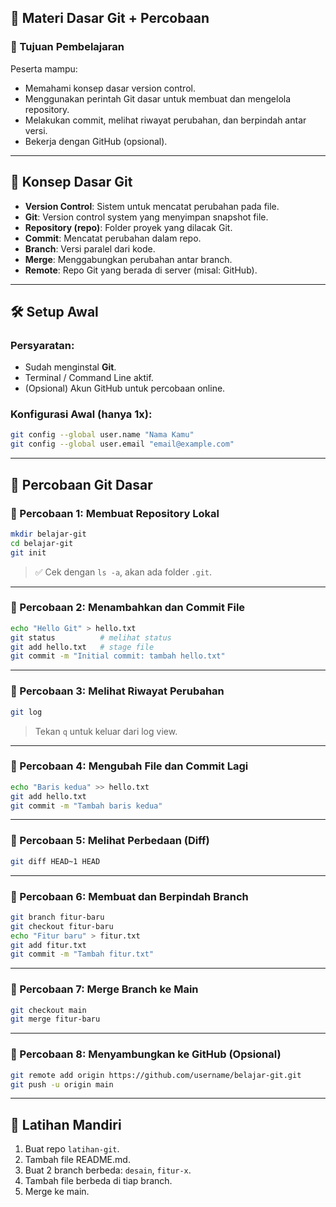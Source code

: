 ## 📘 Materi Dasar Git + Percobaan

### 🎯 Tujuan Pembelajaran

Peserta mampu:

* Memahami konsep dasar version control.
* Menggunakan perintah Git dasar untuk membuat dan mengelola repository.
* Melakukan commit, melihat riwayat perubahan, dan berpindah antar versi.
* Bekerja dengan GitHub (opsional).

---

## 🧠 Konsep Dasar Git

* **Version Control**: Sistem untuk mencatat perubahan pada file.
* **Git**: Version control system yang menyimpan snapshot file.
* **Repository (repo)**: Folder proyek yang dilacak Git.
* **Commit**: Mencatat perubahan dalam repo.
* **Branch**: Versi paralel dari kode.
* **Merge**: Menggabungkan perubahan antar branch.
* **Remote**: Repo Git yang berada di server (misal: GitHub).

---

## 🛠️ Setup Awal

### Persyaratan:

* Sudah menginstal **Git**.
* Terminal / Command Line aktif.
* (Opsional) Akun GitHub untuk percobaan online.

### Konfigurasi Awal (hanya 1x):

```bash
git config --global user.name "Nama Kamu"
git config --global user.email "email@example.com"
```

---

## 🧪 Percobaan Git Dasar

### 🔬 Percobaan 1: Membuat Repository Lokal

```bash
mkdir belajar-git
cd belajar-git
git init
```

> ✅ Cek dengan `ls -a`, akan ada folder `.git`.

---

### 🔬 Percobaan 2: Menambahkan dan Commit File

```bash
echo "Hello Git" > hello.txt
git status          # melihat status
git add hello.txt   # stage file
git commit -m "Initial commit: tambah hello.txt"
```

---

### 🔬 Percobaan 3: Melihat Riwayat Perubahan

```bash
git log
```

> Tekan `q` untuk keluar dari log view.

---

### 🔬 Percobaan 4: Mengubah File dan Commit Lagi

```bash
echo "Baris kedua" >> hello.txt
git add hello.txt
git commit -m "Tambah baris kedua"
```

---

### 🔬 Percobaan 5: Melihat Perbedaan (Diff)

```bash
git diff HEAD~1 HEAD
```

---

### 🔬 Percobaan 6: Membuat dan Berpindah Branch

```bash
git branch fitur-baru
git checkout fitur-baru
echo "Fitur baru" > fitur.txt
git add fitur.txt
git commit -m "Tambah fitur.txt"
```

---

### 🔬 Percobaan 7: Merge Branch ke Main

```bash
git checkout main
git merge fitur-baru
```

---

### 🔬 Percobaan 8: Menyambungkan ke GitHub (Opsional)

```bash
git remote add origin https://github.com/username/belajar-git.git
git push -u origin main
```

---

## 📝 Latihan Mandiri

1. Buat repo `latihan-git`.
2. Tambah file README.md.
3. Buat 2 branch berbeda: `desain`, `fitur-x`.
4. Tambah file berbeda di tiap branch.
5. Merge ke main.
